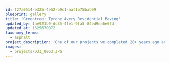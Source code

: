 ```yaml
---
id: f27a0514-e325-4e52-b9c1-aaf1b75bab99
blueprint: gallery
title: 'Greentree: Tyrone Avery Residential Paving'
updated_by: 1ae921b9-dc35-4fe1-9fa5-84ed9ea6e67d
updated_at: 1625670072
taxonomy_terms:
  - asphalt
project_description: 'One of our projects we completed 20+ years ago and were called back to put a new fresh coat of asphalt on the development roads, for another 20+ years of quality.'
images:
  - projects/DJI_0063.JPG
---
```

